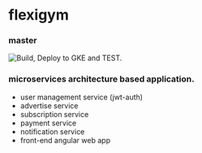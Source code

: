 # flexigym

### master 
![Build, Deploy to GKE and TEST.](https://github.com/zariwal/flexigym/workflows/Build,%20Deploy%20to%20GKE%20and%20TEST./badge.svg?branch=master)



### microservices architecture based application.
  * user management service (jwt-auth)
  * advertise service
  * subscription service
  * payment service
  * notification service
  * front-end angular web app
